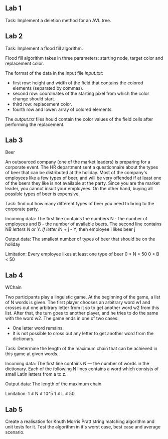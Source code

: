 ## Lab 1

Task: Implement a deletion method for an AVL tree.

## Lab 2

Task: Implement a flood fill algorithm.

Flood fill algorithm takes in three parameters: starting node, target color and replacement color.

The format of the data in the input file _input.txt_:
- first row: height and width of the field that contains the colored elements (separated by commas).
- second row: coordinates of the starting pixel from which the color change should start.
- third row: replacement color.
- fourth row and lower: array of colored elements.

The _output.txt_ files hould contain the color values of the field cells after performing the replacement.

## Lab 3

Beer

An outsourced company (one of the market leaders) is preparing for a corporate event. The HR department sent a questionnaire about the types of beer that can be distributed at the holiday. Most of the company's employees like a few types of beer, and will be very offended if at least one of the beers they like is not available at the party. Since you are the market leader, you cannot insult your employees.
On the other hand, buying all possible types of beer is expensive.

Task: find out how many different types of beer you need to bring to the corporate party.

Incoming data:
The first line contains the numbers N - the number of employees and B - the number of available beers. The second line contains N*B letters N or Y. If letter i*N + j - Y, then employee i likes beer j

Output data:
The smallest number of types of beer that should be on the holiday

Limitation:
Every employee likes at least one type of beer
0 < N < 50
0 < B < 50

## Lab 4

WChain

Two participants play a linguistic game. At the beginning of the game, a list of N words is given. The first player chooses an arbitrary word w1 and crosses out one arbitrary letter from it so to get another word w2 from this list. After that, the turn goes to another player, and he tries to do the same with the word w2. The game ends in one of two cases:
- One letter word remains.
- It is not possible to cross out any letter to get another word from the dictionary.

Task: Determine the length of the maximum chain that can be achieved in this game at given words.

Incoming data:
The first line contains N — the number of words in the dictionary. Each of the following N lines contains a word which consists of small Latin letters from a to z.

Output data:
The length of the maximum chain

Limitation:
1 ≤ N ≤ 10^5
1 ≤ L ≤ 50

## Lab 5

Create a realisation for Knuth Morris Pratt string matching algorithm and unit tests for it. Test the algorithm in it's worst case, best case and average scenario.